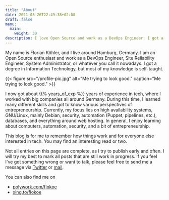 ```yaml
---
title: "About"
date: 2021-08-26T22:49:38+02:00
draft: false
menu:
  main:
    weight: 30
description: I love Open Source and work as a DevOps Engineer. I got a degree in Information Technology, but I am mostly self-taught. I focus on high available systems, Linux, security and automation.
---
```


My name is Florian Köhler, and I live around Hamburg, Germany. I am an Open Source enthusiast and work as a DevOps Engineer, Site Reliability Engineer, System Administrator, or whatever you call it nowadays. I got a degree in Information Technology, but most of my knowledge is self-taught.

{{< figure src="/profile-pic.jpg" alt="Me trying to look good." caption="Me trying to look good." >}}

I now got about {{% years_of_exp %}} years of experience in tech, where I worked with big companies all around Germany. During this time, I learned many different skills and got to know various perspectives of entrepreneurship. Currently, my focus lies on high availability systems, GNU/Linux, mainly Debian, security, automation (Puppet, pipelines, etc.), databases, and everything around web hosting. In general, I enjoy learning about computers, automation, security, and a bit of entrepreneurship.

This blog is for me to remember how things work and for everyone else interested in tech. You may find an interesting read or two.

Not all entries on this page are complete, as I try to publish early and often. I will try my best to mark all posts that are still work in progress. If you feel I've got something wrong or want to talk, please feel free to send me a message via [Twitter](https://twitter.com/flokoe_) or [mail](mailto:hi@hellodevops.blog).

You can also find me on

- [polywork.com/flokoe](https://www.polywork.com/flokoe)
- [xing.to/flokoe](https://xing.to/flokoe)
